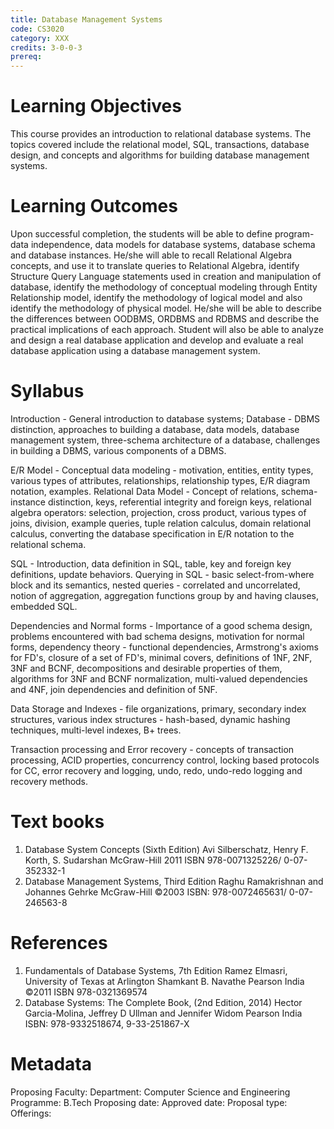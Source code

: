 ```yaml
---
title: Database Management Systems
code: CS3020
category: XXX
credits: 3-0-0-3
prereq: 
---
```


# Learning Objectives
This course provides an introduction to relational
database systems. The topics covered include the relational model, SQL,
transactions, database design, and concepts and algorithms for building
database management systems.

# Learning Outcomes
Upon successful completion, the students will be able
to define program-data independence, data models for database systems,
database schema and database instances. He/she will able to recall
Relational Algebra concepts, and use it to translate queries to
Relational Algebra, identify Structure Query Language statements used in
creation and manipulation of database, identify the methodology of
conceptual modeling through Entity Relationship model, identify the
methodology of logical model and also identify the methodology of
physical model. He/she will be able to describe the differences between
OODBMS, ORDBMS and RDBMS and describe the practical implications of each
approach. Student will also be able to analyze and design a real
database application and develop and evaluate a real database
application using a database management system.

# Syllabus

Introduction - General introduction to database systems; Database -
DBMS distinction, approaches to building a database, data models,
database management system, three-schema architecture of a database,
challenges in building a DBMS, various components of a DBMS.

E/R Model - Conceptual data modeling - motivation, entities, entity
types, various types of attributes, relationships, relationship types,
E/R diagram notation, examples. Relational Data Model - Concept of
relations, schema-instance distinction, keys, referential integrity and
foreign keys, relational algebra operators: selection, projection, cross
product, various types of joins, division, example queries, tuple
relation calculus, domain relational calculus, converting the database
specification in E/R notation to the relational schema.

SQL - Introduction, data definition in SQL, table, key and foreign key
definitions, update behaviors. Querying in SQL - basic select-from-where
block and its semantics, nested queries - correlated and uncorrelated,
notion of aggregation, aggregation functions group by and having
clauses, embedded SQL.

Dependencies and Normal forms - Importance of a good schema design,
problems encountered with bad schema designs, motivation for normal
forms, dependency theory - functional dependencies, Armstrong\'s axioms
for FD\'s, closure of a set of FD\'s, minimal covers, definitions of
1NF, 2NF, 3NF and BCNF, decompositions and desirable properties of them,
algorithms for 3NF and BCNF normalization, multi-valued dependencies and
4NF, join dependencies and definition of 5NF.

Data Storage and Indexes - file organizations, primary, secondary
index structures, various index structures - hash-based, dynamic hashing
techniques, multi-level indexes, B+ trees.

Transaction processing and Error recovery - concepts of transaction
processing, ACID properties, concurrency control, locking based
protocols for CC, error recovery and logging, undo, redo, undo-redo
logging and recovery methods.

# Text books

1.  Database System Concepts (Sixth Edition) Avi
    Silberschatz, Henry F. Korth, S. Sudarshan McGraw-Hill 2011 ISBN
    978-0071325226/ 0-07-352332-1
2.  Database Management Systems, Third Edition Raghu Ramakrishnan and
    Johannes Gehrke McGraw-Hill ©2003 ISBN: 978-0072465631/
    0-07-246563-8

# References

1.  Fundamentals of Database Systems, 7th Edition Ramez Elmasri,
    University of Texas at Arlington Shamkant B. Navathe Pearson India
    ©2011 ISBN 978-0321369574
2.  Database Systems: The Complete Book, (2nd Edition, 2014) Hector
    Garcia-Molina, Jeffrey D Ullman and Jennifer Widom Pearson India
    ISBN: 978-9332518674, 9-33-251867-X


# Metadata
Proposing Faculty: 
Department: Computer Science and Engineering
Programme: B.Tech
Proposing date:
Approved date:
Proposal type:
Offerings:

